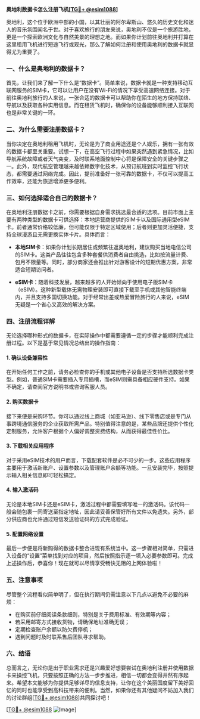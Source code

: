 **奥地利数据卡怎么注册飞机[[TG💪+ @esim1088](https://t.me/s/esim1088)]**

奥地利，这个位于欧洲中部的小国，以其壮丽的阿尔卑斯山、悠久的历史文化和迷人的音乐氛围闻名于世。对于喜欢旅行的朋友来说，奥地利不仅是一个旅游胜地，更是一个探索欧洲文化与自然美景的理想之地。而如果你计划前往奥地利并打算在这里租用飞机进行短途飞行或观光，那么了解如何注册和使用奥地利的数据卡就显得尤为重要了。

### 一、什么是奥地利的数据卡？

首先，让我们来了解一下什么是“数据卡”。简单来说，数据卡就是一种支持移动互联网服务的SIM卡，它可以让用户在没有Wi-Fi的情况下享受高速网络连接。对于前往奥地利旅行的人来说，一张合适的数据卡可以帮助你在陌生的地方保持联络、导航以及获取各种实用信息。而在租赁飞机时，确保你的设备能够顺利接入互联网也是非常关键的一环。

### 二、为什么需要注册数据卡？

当你决定在奥地利租用飞机时，无论是为了商业用途还是个人娱乐，拥有一张有效的数据卡都至关重要。试想一下，在高空飞行过程中如果突然遇到紧急情况，比如导航系统故障或者天气突变，及时联系地面控制中心将是保障安全的关键步骤之一。此外，现代航空管理越来越依赖数字化技术，从预订航班到实时监控飞行状态，都需要通过网络完成。因此，提前准备好一张可靠的数据卡，不仅可以提高工作效率，还能为旅途增添更多便利。

### 三、如何选择适合自己的数据卡？

在奥地利注册数据卡之前，你需要根据自身需求挑选最合适的选项。目前市面上主要有两种类型的数据卡可供选择：本地运营商提供的SIM卡以及国际通用型eSIM卡。前者通常价格较低廉，但可能仅限于特定区域使用；后者则更加灵活便捷，支持全球漫游且无需更换实体卡片。具体而言：

- **本地SIM卡**：如果你计划长期居住或频繁往返奥地利，建议购买当地电信公司的SIM卡。这类产品往往包含多种套餐供消费者自由挑选，比如按流量计费、包月不限量等。同时，部分商家还会推出针对游客设计的短期优惠方案，非常适合短期访问者。
  
- **eSIM卡**：随着科技发展，越来越多的人开始倾向于使用电子版SIM卡（eSIM）。这种新型载体无需物理安装即可直接下载至手机或其他智能终端内，并且支持多国切换功能。对于经常出差或热爱冒险旅行的人来说，eSIM无疑是一个省心又高效的解决方案。

### 四、注册流程详解

无论选择哪种形式的数据卡，在实际操作中都需要遵循一定的步骤才能顺利完成注册过程。以下是基于常见情况总结出的操作指南：

#### 1. 确认设备兼容性
在开始任何工作之前，请务必检查你的手机或其他电子设备是否支持所选数据卡类型。例如，普通SIM卡需要插入专用插槽，而eSIM则需具备相应硬件支持。如果不确定，请查阅官方说明书或咨询客服人员。

#### 2. 购买数据卡
接下来便是采购环节。你可以通过线上商城（如亚马逊）、线下零售店或是专门从事跨境通信服务的企业获取所需产品。特别值得注意的是，某些品牌还提供个性化定制服务，允许客户根据个人偏好调整资费结构，从而获得最佳性价比。

#### 3. 下载相关应用程序
对于采用eSIM技术的用户而言，下载配套软件是必不可少的一步。这些应用程序主要用于激活新账户、设置参数以及管理账户余额等功能。一旦安装完毕，按照提示输入相关信息即可轻松搞定。

#### 4. 输入激活码
无论是本地SIM卡还是eSIM卡，激活过程中都需要填写唯一的激活码。该代码一般会随包裹一同寄送至指定地址，因此请妥善保管好所有文件以免遗失。另外，部分供应商也允许通过短信发送验证码的方式完成验证。

#### 5. 配置网络设置
最后一步便是将新购得的数据卡整合进现有系统当中。这一步骤相对简单，只需进入设备的“设置”菜单找到对应的项目，然后按照指示逐一填入必要参数即可。完成上述操作后，恭喜你！现在就可以尽情享受畅快无阻的上网体验啦！

### 五、注意事项

尽管整个流程看似简单明了，但在执行期间仍需注意以下几点以避免不必要的麻烦：
- 在购买前仔细阅读条款细则，特别是关于费用标准、有效期等内容；
- 若采用邮寄方式接收货物，请确保地址准确无误；
- 定期检查账户余额以防欠费停机；
- 遇到问题时及时联系售后团队寻求帮助。

### 六、结语

总而言之，无论你是出于职业需求还是兴趣爱好想要尝试在奥地利注册并使用数据卡来操控飞机，只要按照正确的方法一步步推进，相信一切都会变得井然有序起来。希望本文能够为你提供足够详尽的信息支持，让你在这个美丽国度留下美好回忆的同时也能享受到高科技带来的便利。当然，如果你还有其他疑问不妨加入我们的讨论群组[[TG💪+ @esim1088](https://t.me/s/esim1088)]共同探讨吧！

[[TG💪+ @esim1088](https://t.me/s/esim1088) ![Image](https://i.postimg.cc/4NQfJmqS/Snipaste-2025-05-13-00-14-12.png)]